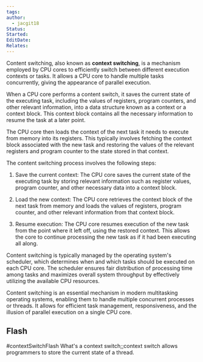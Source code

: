 ```yaml
---
tags: 
author:
  - jacgit18
Status: 
Started: 
EditDate: 
Relates:
---
```

Content switching, also known as **context switching**, is a mechanism employed by CPU cores to efficiently switch between different execution contexts or tasks. It allows a CPU core to handle multiple tasks concurrently, giving the appearance of parallel execution.

When a CPU core performs a content switch, it saves the current state of the executing task, including the values of registers, program counters, and other relevant information, into a data structure known as a context or a context block. This context block contains all the necessary information to resume the task at a later point.

The CPU core then loads the context of the next task it needs to execute from memory into its registers. This typically involves fetching the context block associated with the new task and restoring the values of the relevant registers and program counter to the state stored in that context.

The content switching process involves the following steps:

1. Save the current context: The CPU core saves the current state of the executing task by storing relevant information such as register values, program counter, and other necessary data into a context block.

2. Load the new context: The CPU core retrieves the context block of the next task from memory and loads the values of registers, program counter, and other relevant information from that context block.

3. Resume execution: The CPU core resumes execution of the new task from the point where it left off, using the restored context. This allows the core to continue processing the new task as if it had been executing all along.

Content switching is typically managed by the operating system's scheduler, which determines when and which tasks should be executed on each CPU core. The scheduler ensures fair distribution of processing time among tasks and maximizes overall system throughput by effectively utilizing the available CPU resources.

Content switching is an essential mechanism in modern multitasking operating systems, enabling them to handle multiple concurrent processes or threads. It allows for efficient task management, responsiveness, and the illusion of parallel execution on a single CPU core.



## Flash
#contextSwitchFlash
What's a context switch;;context switch allows programmers to store the current state of a thread. 



